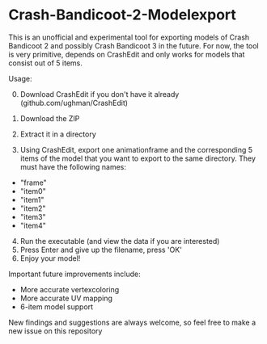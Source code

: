 # Crash-Bandicoot-2-Modelexport
This is an unofficial and experimental tool for exporting models of Crash Bandicoot 2 and possibly Crash Bandicoot 3 in the future. For now, the tool is very primitive, depends on CrashEdit and only works for models that consist out of 5 items.

Usage:

0. Download CrashEdit if you don't have it already (github.com/ughman/CrashEdit)

1. Download the ZIP
2. Extract it in a directory
3. Using CrashEdit, export one animationframe and the corresponding 5 items of the model that you want to export to the same directory. They must have the following names:
  - "frame"
  - "item0"
  - "item1"
  - "item2"
  - "item3"
  - "item4"

4. Run the executable (and view the data if you are interested)
5. Press Enter and give up the filename, press 'OK'
7. Enjoy your model!

Important future improvements include:
- More accurate vertexcoloring
- More accurate UV mapping
- 6-item model support

New findings and suggestions are always welcome, so feel free to make a new issue on this repository
